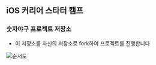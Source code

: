 ## iOS 커리어 스타터 캠프

### 숫자야구 프로젝트 저장소

- 이 저장소를 자신의 저장소로 fork하여 프로젝트를 진행합니다

![순서도](https://user-images.githubusercontent.com/43274246/153200340-638d00e6-fe9a-4613-8ef1-1627cbada7b7.jpg)

